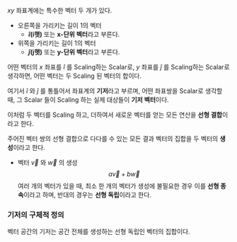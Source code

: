 $xy$ 좌표계에는 특수한 벡터 두 개가 있다. 
- 오른쪽을 가리키는 길이 1의 벡터
	-  **$\hat i$(i햇)** 또는 **x-단위 벡터**라고 부른다. 
- 위쪽을 가리키는 길이 1의 벡터 
	- **$\hat j$(j햇)** 또는 **y-단위 벡터**라고 부른다. 

어떤 벡터의 $x$ 좌표를 $\hat i$ 를 Scaling하는 Scalar로, $y$ 좌표를 $\hat j$ 를 Scaling하는 Scalar로 생각하면, 어떤 벡터는 두 Scaling 된 벡터의 합이다. 

여기서 $\hat i$ 와 $\hat j$ 를 통틀어서 좌표계의 **기저**라고 부르며, 어떤 좌표쌍을 Scalar로 생각할 때, 그 Scalar 들이 Scaling 하는 실제 대상들이 **기저 벡터**이다. 

이처럼 두 벡터를 Scaling 하고, 더하여서 새로운 벡터를 얻는 모든 연산을 **선형 결합**이라고 한다. 

주어진 벡터 쌍의 선형 결합으로 다다를 수 있는 모든 결과 벡터의 집합을 두 벡터의 **생성**이라고 한다. 
- 벡터 $\vec v$ 와 $\vec w$ 의 생성  $$ a\vec v + b\vec w $$
여러 개의 벡터가 있을 때, 최소 한 개의 벡터가 생성에 불필요한 경우 이를 **선형 종속**이라고 하며, 반대의 경우는 **선형 독립**이라고 한다. 

### 기저의 구체적 정의 
벡터 공간의 기저는 공간 전체를 생성하는 선형 독립인 벡터의 집합이다. 
